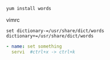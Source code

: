 
```bash
yum install words
```

vimrc
```vim
set dictionary-=/usr/share/dict/words dictionary+=/usr/share/dict/words
```


```yml
- name: set something
  servi  #ctrl+x -> ctrl+k
```
